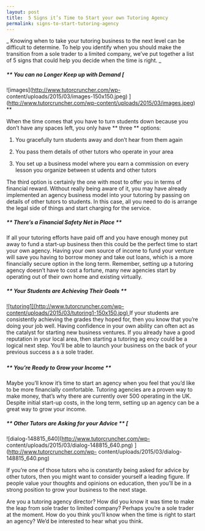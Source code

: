 ```yaml
---
layout: post
title:  5 Signs it’s Time to Start your own Tutoring Agency
permalink: signs-to-start-tutoring-agency
---
```

_ Knowing when to take your tutoring business to the next level can be
difficult to determine. To help you identify when you should make the
transition from a sole trader to a limited company, we’ve put together a list
of 5 signs that could help you decide when the time is right. _

#####  ** You can no Longer Keep up with Demand [
![images](http://www.tutorcruncher.com/wp-
content/uploads/2015/03/images-150x150.jpeg)
](http://www.tutorcruncher.com/wp-content/uploads/2015/03/images.jpeg) **

When the time comes that you have to turn students down because you don’t have
any spaces left, you only have ** three ** options:

  1. You gracefully turn students away and don’t hear from them again 

  2. You pass them details of other tutors who operate in your area 

  3. You set up a business model where you earn a commission on every lesson you organize between st  udents and other tutors 

The third option is certainly the one with most to offer you in terms of
financial reward. Without really being aware of it, you may have already
implemented an agency business model into your tutoring by passing on details
of other tutors to students. In this case, all you need to do is arrange the
legal side of things and start charging for the service.

#####  ** There’s a Financial Safety Net in Place **

If all your tutoring efforts have paid off and you have enough money put away
to fund a start-up business then this could be the perfect time to start your
own agency. Having your own source of income to fund your venture will save
you having to borrow money and take out loans,  which is a more financially
secure option in the long term. Remember, setting up a tutoring agency doesn’t
have to cost a fortune, many new agencies start by operating out of their own
home and existing virtually.

#####  ** Your Students are Achieving Their Goals **

[ ![tutoring1](http://www.tutorcruncher.com/wp-
content/uploads/2015/03/tutoring1-150x150.jpg)
](http://www.tutorcruncher.com/wp-content/uploads/2015/03/tutoring1.jpg) If
your students are consistently achieving the grades they hoped for, then you
know that you’re doing your job well. Having confidence in your own ability
can often act  as the catalyst for starting new business ventures. If you
already have a good reputation in your local area, then starting  a tutoring
ag  ency could be a logical next step.  You’ll be able to launch your business
on the back of your previous success a  s a sole trader.

#####

#####

#####  ** You’re Ready to Grow your Income **

Maybe you’ll know it’s time to start an agency when you feel that you’d like
to be more financially comfortable. Tutoring agencies are a proven way to make
money, that’s why there are currently over 500 operating in the UK. Despite
initial start-up costs, in the long term, setting up an agency can be a great
way to grow your income.

#####  ** Other Tutors are Asking for your Advice ** [
![dialog-148815_640](http://www.tutorcruncher.com/wp-
content/uploads/2015/03/dialog-148815_640.png)
](http://www.tutorcruncher.com/wp-
content/uploads/2015/03/dialog-148815_640.png)

If you’re one of those tutors who is constantly being asked for advice by
other tutors, then you might want to consider yourself a leading figure. If
people  value your thoughts and opinions on education, then you’ll be in a
strong position to grow your business to the next stage.

Are you a tutoring agency director? How did you know it was time to make the
leap from sole trader to limited company? Perhaps you’re a sole trader at the
moment. How do you think you’ll know when the time is right to start an
agency? We’d be interested to hear what you think.

